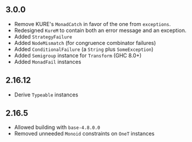 ## 3.0.0
* Remove KURE's `MonadCatch` in favor of the one from `exceptions`.
 * Redesigned `KureM` to contain both an error message and an exception.
 * Added `StrategyFailure`
 * Added `NodeMismatch` (for congruence combinator failures)
 * Added `ConditionalFailure` (a `String` plus `SomeException`)
* Added `Semigroup` instance for `Transform` (GHC 8.0+)
* Added `MonadFail` instances

## 2.16.12
* Derive `Typeable` instances

## 2.16.5
* Allowed building with `base-4.8.0.0`
* Removed unneeded `Monoid` constraints on `OneT` instances
